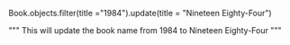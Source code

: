Book.objects.filter(title ="1984").update(title = "Nineteen Eighty-Four")

"""
This will update the book name from 1984 to Nineteen Eighty-Four
"""